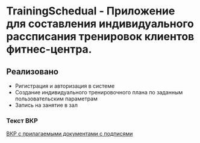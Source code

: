 # TrainingSchedual - Приложение для составления индивидуального рассписания тренировок клиентов фитнес-центра.
## Реализовано
- Ригистрация и авторизация в системе
- Создание индивидуального тренировочного плана по заданным пользовательским параметрам
- Запись на занятие в зал 
### Текст ВКР
[ВКР с  прилагаемыми документами с подписями](https://github.com/niwtyak/TrainingSchedual/files/9176987/default.pdf)
